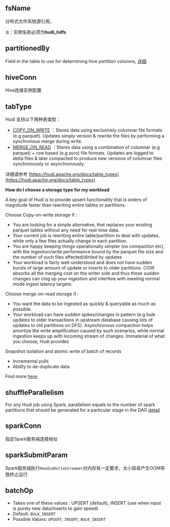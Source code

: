 ## fsName
分布式文件系统源引用，

`注`：实例名称必须为**hudi_hdfs**

## partitionedBy

Field in the table to use for determining hive partition columns, [详细](https://hudi.apache.org/docs/configurations#hoodiedatasourcehive_syncpartition_fields)

## hiveConn

Hive连接实例配置

## tabType

Hudi 支持以下两种表类型：

* [COPY_ON_WRITE](https://hudi.apache.org/docs/table_types#copy-on-write-table) ：Stores data using exclusively columnar file formats (e.g parquet). Updates simply version & rewrite the files by performing a synchronous merge during write.
* [MERGE_ON_READ](https://hudi.apache.org/docs/table_types#merge-on-read-table) ：Stores data using a combination of columnar (e.g parquet) + row based (e.g avro) file formats. Updates are logged to delta files & later compacted to produce new versions of columnar files synchronously or asynchronously.

详细请参考 [https://hudi.apache.org/docs/table_types](https://hudi.apache.org/docs/table_types)

**How do I choose a storage type for my workload**

A key goal of Hudi is to provide upsert functionality that is orders of magnitude faster than rewriting entire tables or partitions. 

Choose Copy-on-write storage if : 

- You are looking for a simple alternative, that replaces your existing parquet tables without any need for real-time data.
- Your current job is rewriting entire table/partition to deal with updates, while only a few files actually change in each partition.
- You are happy keeping things operationally simpler (no compaction etc), with the ingestion/write performance bound by the parquet file size and the number of such files affected/dirtied by updates
- Your workload is fairly well-understood and does not have sudden bursts of large amount of update or inserts to older partitions. COW absorbs all the merging cost on the writer side and thus these sudden changes can clog up your ingestion and interfere with meeting normal mode ingest latency targets.

Choose merge-on-read storage if :

- You want the data to be ingested as quickly & queryable as much as possible.
- Your workload can have sudden spikes/changes in pattern (e.g bulk updates to older transactions in upstream database causing lots of updates to old partitions on DFS). Asynchronous compaction helps amortize the write amplification caused by such scenarios, while normal ingestion keeps up with incoming stream of changes.
Immaterial of what you choose, Hudi provides 

Snapshot isolation and atomic write of batch of records
- Incremental pulls
- Ability to de-duplicate data

Find more [here](https://hudi.apache.org/docs/concepts/).



## shuffleParallelism

For any Hudi job using Spark, parallelism equals to the number of spark partitions that should be generated for a particular stage in the DAG
[detail](https://hudi.apache.org/docs/faq/#how-to-tune-shuffle-parallelism-of-hudi-jobs-)

## sparkConn

指定Spark服务端连接地址

## sparkSubmitParam
Spark服务端执行`HoodieDeltaStreamer`对内存有一定要求，太小容易产生OOM导致终止运行

## batchOp

* Takes one of these values : UPSERT (default), INSERT (use when input is  purely new data/inserts to gain speed)
* Default: `BULK_INSERT`
* Possible Values: `UPSERT`, `INSERT`, `BULK_INSERT`


